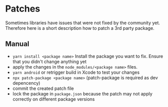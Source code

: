# Patches

Sometimes libraries have issues that were not fixed by the community yet.
Therefore here is a short description how to patch a 3rd party package.

## Manual

- `yarn install <package name>` Install the package you want to fix. Ensure that you didn't change anything yet
- apply the changes in the `node_modules/<package name>` files.
- `yarn android` or retrigger build in Xcode to test your changes
- `npx patch-package <package name>` (patch-package is required as dev depencency)
- commit the created patch file
- lock the package in `package.json` because the patch may not apply correctly on different package versions
